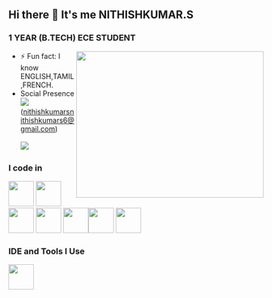 ## Hi there 👋 It's me NITHISHKUMAR.S

###  1 YEAR (B.TECH) ECE STUDENT  
<img align="right" width="370" height="290" src="https://i.pinimg.com/originals/47/f0/34/47f0342cec72b800463bf003eac1257e.gif">
                                                

- ⚡ Fun fact: I know ENGLISH,TAMIL,FRENCH.
- Social Presence
<br /> <img src="https://img.shields.io/badge/Gmail-D14836?style=for-the-badge&logo=gmail&logoColor=white" /> (nithishkumarsnithishkumars6@gmail.com) <br />  <br/> [<img src="https://img.shields.io/badge/instagram-d62976?style=for-the-badge&logo=instagram&logoColor=white" />](https://www.instagram.com/invites/contact/?igsh=ehn5xvlzxqfz&utm_content=nftgr5i)



### I code in
<img height="50" width="50" src="https://img.icons8.com/color/48/000000/python.png" /> <img height="50" width="50" src="https://img.icons8.com/color/48/000000/c-programming.png" /> <img height="50" width="50" src="https://img.icons8.com/color/48/000000/c-plus-plus-logo.png" />  <img height="50" width="50" src="https://img.icons8.com/color/48/000000/html-5.png" /> 
<img height="50" width="50" src="https://img.icons8.com/color/48/000000/javascript.png"/><img height="50" width="50" src="https://img.icons8.com/fluent/48/000000/arduino.png"/> <img height="50" width="50" src="https://img.icons8.com/color/48/java-coffee-cup-logo--v1.png"/>

### IDE and Tools I Use
 <img height="50" width="50" src="https://img.icons8.com/doodle/48/000000/adobe-photoshop.png"/> 


